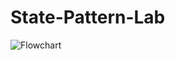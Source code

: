 # State-Pattern-Lab
![Flowchart](https://github.com/user-attachments/assets/8383586b-9a4f-40e6-aee1-499d7596c26f)
